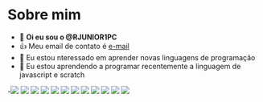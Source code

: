 # Sobre mim
- 👋 **Oi eu sou o @RJUNIOR1PC**
- 👍 Meu email de contato é [e-mail](rogxvapo@gmail.com)
- 👀 Eu estou nteressado em aprender novas linguagens de programação
- 🌱 Eu estou aprendendo a programar recentemente a linguagem de javascript e scratch
 
-![](https://img.shields.io/badge/Scratch-4D97FF?style=for-the-badge&logo=Scratch&logoColor=white)
![](https://img.shields.io/badge/JavaScript-323330?style=for-the-badge&logo=javascript&logoColor=F7DF1E)
![](https://img.shields.io/badge/PlayStation-003791?style=for-the-badge&logo=playstation&logoColor=white)
![](https://img.shields.io/badge/iFood-EA1D2C?style=for-the-badge&logo=ifood&logoColor=white)
![](https://img.shields.io/badge/Counter_Strike-000000?style=for-the-badge&logo=counter-strike&logoColor=white)
![](https://img.shields.io/badge/Discord-5865F2?style=for-the-badge&logo=discord&logoColor=white)
![](https://img.shields.io/badge/Android-3DDC84?style=for-the-badge&logo=android&logoColor=white)
![](https://img.shields.io/badge/iOS-000000?style=for-the-badge&logo=ios&logoColor=white)
![](https://img.shields.io/badge/Instagram-E4405F?style=for-the-badge&logo=instagram&logoColor=white)
![](https://img.shields.io/badge/YouTube-FF0000?style=for-the-badge&logo=youtube&logoColor=white)
![](https://img.shields.io/badge/Facebook-1877F2?style=for-the-badge&logo=facebook&logoColor=white)
![](https://img.shields.io/badge/Steam-000000?style=for-the-badge&logo=steam&logoColor=white)
